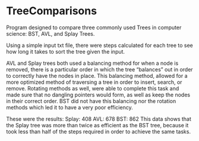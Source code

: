 # TreeComparisons
Program designed to compare three commonly used Trees in computer science: BST, AVL, and Splay Trees.

Using a simple input txt file, there were steps calculated for each tree to see how long it takes to sort the tree given the input. 

AVL and Splay trees both used a balancing method for when a node is removed, there is a particular order in which the tree “balances” out in order to correctly have the nodes in place. This balancing method, allowed for a more optimized method of traversing a tree in order to insert, search, or remove. Rotating methods as well, were able to complete this task and made sure that no dangling pointers would form, as well as keep the nodes in their correct order. BST did not have this balancing nor the rotation methods which led it to have a very poor efficiency. 

These were the results: 
Splay: 408
AVL: 678
BST: 862
This data shows that the Splay tree was more than twice as efficient as the BST tree, because it took less than half of the steps required in order to achieve the same tasks. 
